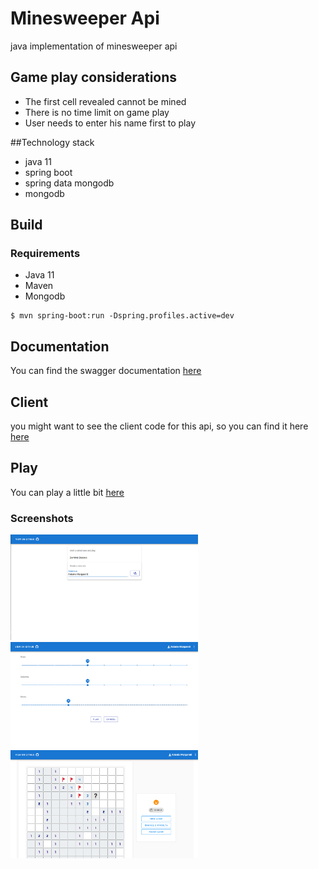 # Minesweeper Api 

java implementation of minesweeper api


## Game play considerations
- The first cell revealed cannot be mined
- There is no time limit on game play
- User needs to enter his name first to play

##Technology stack
- java 11
- spring boot
- spring data mongodb
- mongodb

## Build
### Requirements
- Java 11
- Maven
- Mongodb

```Shell
$ mvn spring-boot:run -Dspring.profiles.active=dev
```

## Documentation
You can find the swagger documentation [here](https://minesweeper-api-pg.herokuapp.com/swagger-ui.html)

## Client

you might want to see the client code for this api, so you can find it here [here](https://github.com/pablogarzon/minesweeper-client)

## Play
You can play a little bit [here](https://minesweeper-client-pg.herokuapp.com)

### Screenshots
<img src="./misc/login.PNG"
     alt="login" width="300px"/>
<img src="./misc/Settings.PNG"
     alt="gamePlay" width="300px" />
<img src="./misc/gamePlay.PNG"
     alt="gamePlay" width="300px" />
